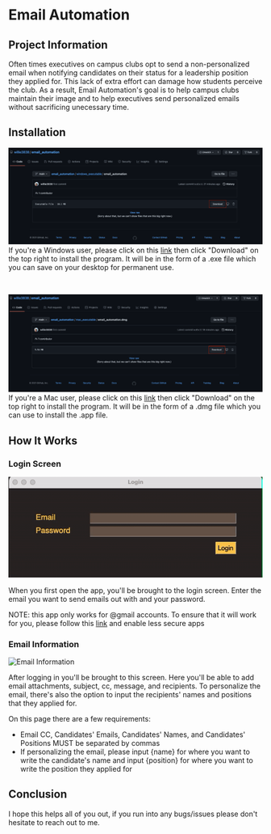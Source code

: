 # Email Automation

## Project Information

Often times executives on campus clubs opt to send a non-personalized email when notifying candidates on their status for a leadership position they applied for. This lack of extra effort can damage how students perceive the club. As a result, Email Automation's goal is to help campus clubs maintain their image and to help executives send personalized emails without sacrificing unecessary time.

## Installation
![Windows Installation](/photos/windows_install.png)
If you're a Windows user, please click on this [link](windows_executable/email_automation.exe) then click "Download" on the top right to install the program. It will be in the form of a .exe file which you can save on your desktop for permanent use.

<br />

![Mac Installation](/photos/mac_install.png)
If you're a Mac user, please click on this [link](mac_executable/email_automation.dmg) then click "Download" on the top right to install the program. It will be in the form of a .dmg file which you can use to install the .app file.

## How It Works 

### Login Screen
![Login Screen](/photos/login.gif)

When you first open the app, you'll be brought to the login screen. Enter the email you want to send emails out with and your password.

NOTE: this app only works for @gmail accounts. To ensure that it will work for you, please follow this [link](https://myaccount.google.com/lesssecureapps?pli=1&rapt=AEjHL4Nj1HgFodScDZqjPQyaXAUSwnP5QfsVqm-U60jq0e2GLiKo1s_FzM7b1UkkeMkSqxTk0Ci4mtROLnwJvK3FbIAJrKqxGA) and enable less secure apps

### Email Information
![Email Information](/photos/information.gif)

After logging in you'll be brought to this screen. Here you'll be able to add email attachments, subject, cc, message, and recipients. To personalize the email, there's also the option to input the recipients' names and positions that they applied for.

On this page there are a few requirements:
* Email CC, Candidates' Emails, Candidates' Names, and Candidates' Positions MUST be separated by commas
* If personalizing the email, please input {name} for where you want to write the candidate's name and input {position} for where you want to write the position they applied for


## Conclusion
I hope this helps all of you out, if you run into any bugs/issues please don't hesitate to reach out to me.
